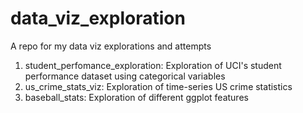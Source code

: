 # data_viz_exploration
A repo for my data viz explorations and attempts
1. student_perfomance_exploration: Exploration of UCI's student performance dataset using categorical variables
2. us_crime_stats_viz: Exploration of time-series US crime statistics
3. baseball_stats: Exploration of different ggplot features
